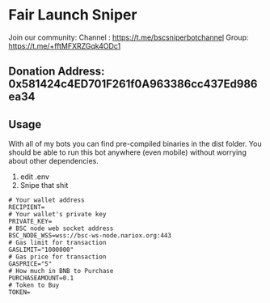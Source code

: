 # Fair Launch Sniper
Join our community:      Channel : https://t.me/bscsniperbotchannel 
                         Group: https://t.me/+fftMFXRZGqk4ODc1

## Donation Address: 0x581424c4ED701F261f0A963386cc437Ed986ea34
## Usage

 With all of my bots you can find pre-compiled binaries in the dist folder. You should be able to run this bot anywhere (even mobile) without worrying about other dependencies.


1. edit .env
2. Snipe that shit

```
# Your wallet address
RECIPIENT=
# Your wallet's private key
PRIVATE_KEY=
# BSC node web socket address
BSC_NODE_WSS=wss://bsc-ws-node.nariox.org:443
# Gas limit for transaction
GASLIMIT="1000000"
# Gas price for transaction
GASPRICE="5"
# How much in BNB to Purchase
PURCHASEAMOUNT=0.1
# Token to Buy
TOKEN=
```
